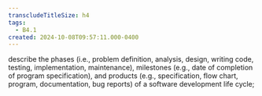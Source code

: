 ```yaml
---
transcludeTitleSize: h4
tags:
  - B4.1
created: 2024-10-08T09:57:11.000-0400
---
```

describe the phases (i.e., problem definition, analysis, design, writing code, testing, implementation, maintenance), milestones (e.g., date of completion of program specification), and products (e.g., specification, flow chart, program, documentation, bug reports) of a software development life cycle;